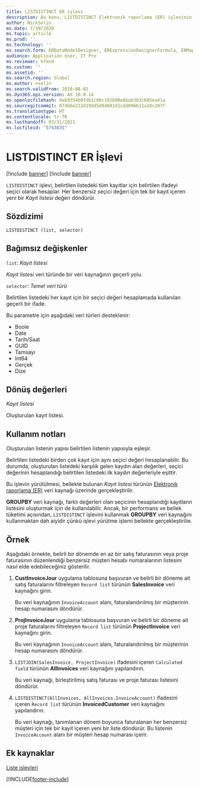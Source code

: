 ```yaml
---
title: LISTDISTINCT ER işlevi
description: Bu konu, LISTDISTINCT Elektronik raporlama (ER) işlevinin nasıl kullanıldığı hakkında bilgi sağlar.
author: NickSelin
ms.date: 7/30/2020
ms.topic: article
ms.prod: ''
ms.technology: ''
ms.search.form: ERDataModelDesigner, ERExpressionDesignerFormula, ERMappedFormatDesigner, ERModelMappingDesigner
audience: Application User, IT Pro
ms.reviewer: kfend
ms.custom: ''
ms.assetid: ''
ms.search.region: Global
ms.author: nselin
ms.search.validFrom: 2020-08-01
ms.dyn365.ops.version: AX 10.0.14
ms.openlocfilehash: 9ab9354b0fdb1c08c192b90e6bab303cb85ea41a
ms.sourcegitcommit: 074b6e212d19dd5d84881d1cdd096611a18c207f
ms.translationtype: HT
ms.contentlocale: tr-TR
ms.lasthandoff: 03/31/2021
ms.locfileid: "5743835"
---
```

# <a name="listdistinct-er-function"></a>LISTDISTINCT ER İşlevi

[!include [banner](../includes/banner.md)]
[!include [banner](../includes/preview-banner.md)]

`LISTDISTINCT` işlevi, belirtilen listedeki tüm kayıtlar için belirtilen ifadeyi seçici olarak hesaplar. Her benzersiz seçici değeri için tek bir kayıt içeren yeni bir *Kayıt listesi* değeri döndürür.

## <a name="syntax"></a>Sözdizimi

```
LISTDISTINCT (list, selector)
```

## <a name="arguments"></a>Bağımsız değişkenler

`list`: *Kayıt listesi*

*Kayıt listesi* veri türünde bir veri kaynağının geçerli yolu.

`selector`: *Temel veri türü*

Belirtilen listedeki her kayıt için bir seçici değeri hesaplamada kullanılan geçerli bir ifade.

Bu parametre için aşağıdaki veri türleri desteklenir:

- Boole
- Date
- Tarih/Saat
- GUID
- Tamsayı
- Int64
- Gerçek
- Dize

## <a name="return-values"></a>Dönüş değerleri

*Kayıt listesi*

Oluşturulan kayıt listesi.

## <a name="usage-notes"></a>Kullanım notları

Oluşturulan listenin yapısı belirtilen listenin yapısıyla eşleşir.

Belirtilen listedeki birden çok kayıt için aynı seçici değeri hesaplanabilir. Bu durumda, oluşturulan listedeki karşılık gelen kaydın alan değerleri, seçici değerinin hesaplandığı belirtilen listedeki ilk kaydın değerleriyle eşittir.

Bu işlevin yürütülmesi, bellekte bulunan *Kayıt listesi* türünün [Elektronik raporlama (ER)](general-electronic-reporting.md) veri kaynağı üzerinde gerçekleştirilir.

**GROUPBY** veri kaynağı, farklı değerleri olan seçicinin hesaplandığı kayıtların listesini oluşturmak için de kullanılabilir. Ancak, bir performans ve bellek tüketimi açısından, `LISTDISTINCT` işlevini kullanmak **GROUPBY** veri kaynağını kullanmaktan dah aiyidir çünkü işlevi yürütme işlemi bellekte gerçekleştirilie.

## <a name="example"></a>Örnek

Aşağıdaki örnekte, belirli bir dönemde en az bir satış faturasının veya proje faturasının düzenlendiği benzersiz müşteri hesabı numaralarının listesini nasıl elde edebileceğiniz gösterilir.

1. **CustInvoiceJour** uygulama tablosuna başvuran ve belirli bir döneme ait satış faturalarını filtreleyen `Record list` türünün **SalesInvoice** veri kaynağını girin.

    Bu veri kaynağının `InvoiceAccount` alanı, faturalandırılmış bir müşterinin hesap numarasını döndürür.

2. **ProjInvoiceJour** uygulama tablosuna başvuran ve belirli bir döneme ait proje faturalarını filtreleyen `Record list` türünün **ProjectInvoice** veri kaynağını girin.

    Bu veri kaynağının `InvoiceAccount` alanı, faturalandırılmış bir müşterinin hesap numarasını döndürür.

3. `LISTJOIN(SalesInvoice, ProjectInvoice)` ifadesini içeren `Calculated field` türünün **AllInvoices** veri kaynağını yapılandırın.

    Bu veri kaynağı, birleştirilmiş satış faturası ve proje faturası listesini döndürür.

4. `LISTDISTINCT(AllInvoices, AllInvoices.InvoiceAccount)` ifadesini içeren `Record list` türünün **InvoicedCustomer** veri kaynağını yapılandırın.

    Bu veri kaynağı, tanımlanan dönem boyunca faturalanan her benzersiz müşteri için tek bir kayıt içeren yeni bir liste döndürür. Bu listenin `InvoiceAccount` alanı bir müşteri hesap numarası içerir.

## <a name="additional-resources"></a>Ek kaynaklar

[Liste işlevleri](er-functions-category-list.md)


[!INCLUDE[footer-include](../../../includes/footer-banner.md)]